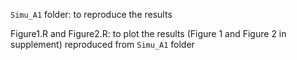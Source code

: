 `Simu_A1` folder: to reproduce the results

Figure1.R and Figure2.R: to plot the results (Figure 1 and Figure 2 in supplement) reproduced from `Simu_A1` folder
